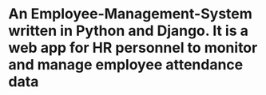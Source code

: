 # An Employee-Management-System written in Python and Django. It is a web app for HR personnel to monitor and manage employee attendance data

